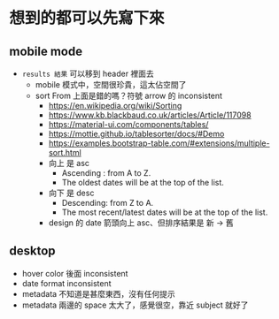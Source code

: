# 想到的都可以先寫下來

## mobile mode
- `results 結果` 可以移到 header 裡面去
  - mobile 模式中，空間很珍貴，這太佔空間了
  - sort From 上面是錯的嗎？符號  arrow 的 inconsistent
    - https://en.wikipedia.org/wiki/Sorting
    - https://www.kb.blackbaud.co.uk/articles/Article/117098
    - https://material-ui.com/components/tables/
    - https://mottie.github.io/tablesorter/docs/#Demo
    - https://examples.bootstrap-table.com/#extensions/multiple-sort.html
    - 向上 是 asc
      - Ascending : from A to Z.
      - The oldest dates will be at the top of the list.
    - 向下 是 desc
      - Descending: from Z to A.
      - The most recent/latest dates will be at the top of the list.
    - design 的 date 箭頭向上 asc、但排序結果是  新 -> 舊

## desktop
- hover color 後面 inconsistent
- date format inconsistent
- metadata 不知道是甚麼東西，沒有任何提示
- metadata 兩邊的 space 太大了，感覺很空，靠近 subject 就好了
